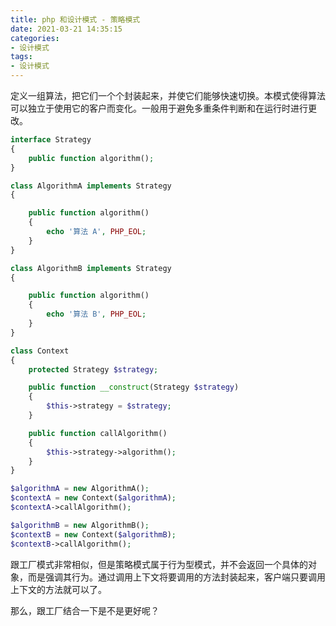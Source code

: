```yaml
---
title: php 和设计模式 - 策略模式
date: 2021-03-21 14:35:15
categories:
- 设计模式
tags:
- 设计模式
---
```


定义一组算法，把它们一个个封装起来，并使它们能够快速切换。本模式使得算法可以独立于使用它的客户而变化。一般用于避免多重条件判断和在运行时进行更改。

```php
interface Strategy
{
    public function algorithm();
}

class AlgorithmA implements Strategy
{

    public function algorithm()
    {
        echo '算法 A', PHP_EOL;
    }
}

class AlgorithmB implements Strategy
{

    public function algorithm()
    {
        echo '算法 B', PHP_EOL;
    }
}

class Context
{
    protected Strategy $strategy;

    public function __construct(Strategy $strategy)
    {
        $this->strategy = $strategy;
    }

    public function callAlgorithm()
    {
        $this->strategy->algorithm();
    }
}

$algorithmA = new AlgorithmA();
$contextA = new Context($algorithmA);
$contextA->callAlgorithm();

$algorithmB = new AlgorithmB();
$contextB = new Context($algorithmB);
$contextB->callAlgorithm();
```

跟工厂模式非常相似，但是策略模式属于行为型模式，并不会返回一个具体的对象，而是强调其行为。通过调用上下文将要调用的方法封装起来，客户端只要调用上下文的方法就可以了。

那么，跟工厂结合一下是不是更好呢？




